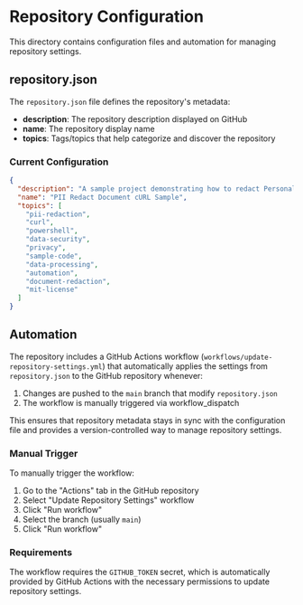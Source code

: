 # Repository Configuration

This directory contains configuration files and automation for managing repository settings.

## repository.json

The `repository.json` file defines the repository's metadata:

- **description**: The repository description displayed on GitHub
- **name**: The repository display name
- **topics**: Tags/topics that help categorize and discover the repository

### Current Configuration

```json
{
  "description": "A sample project demonstrating how to redact Personally Identifiable Information (PII) from documents using cURL commands. The repository provides scripts and examples—primarily in PowerShell—to help automate PII redaction workflows, making it easier to process sensitive data securely.",
  "name": "PII Redact Document cURL Sample",
  "topics": [
    "pii-redaction",
    "curl",
    "powershell",
    "data-security",
    "privacy",
    "sample-code",
    "data-processing",
    "automation",
    "document-redaction",
    "mit-license"
  ]
}
```

## Automation

The repository includes a GitHub Actions workflow (`workflows/update-repository-settings.yml`) that automatically applies the settings from `repository.json` to the GitHub repository whenever:

1. Changes are pushed to the `main` branch that modify `repository.json`
2. The workflow is manually triggered via workflow_dispatch

This ensures that repository metadata stays in sync with the configuration file and provides a version-controlled way to manage repository settings.

### Manual Trigger

To manually trigger the workflow:

1. Go to the "Actions" tab in the GitHub repository
2. Select "Update Repository Settings" workflow
3. Click "Run workflow"
4. Select the branch (usually `main`)
5. Click "Run workflow"

### Requirements

The workflow requires the `GITHUB_TOKEN` secret, which is automatically provided by GitHub Actions with the necessary permissions to update repository settings.
